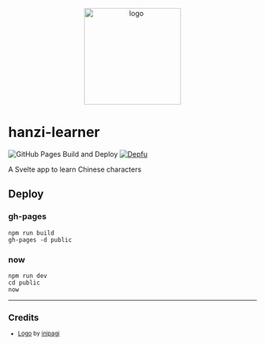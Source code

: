 <div align="center">
    <img src="https://cdn0.iconfinder.com/data/icons/education-flat-7/128/03_Brush-512.png" alt="logo" height="196">
</div>

# hanzi-learner

![GitHub Pages Build and Deploy](https://github.com/zehengl/hanzi-learner/workflows/GitHub%20Pages%20Build%20and%20Deploy/badge.svg?branch=master)
[![Depfu](https://badges.depfu.com/badges/ff841f27978cf5e289f0e238b91ad847/count.svg)](https://depfu.com/github/zehengl/hanzi-learner?project_id=23910)

A Svelte app to learn Chinese characters

## Deploy

### gh-pages

    npm run build
    gh-pages -d public

### now

    npm run dev
    cd public
    now

<hr>

<sup>

## Credits

- [Logo][1] by [inipagi][2]

</sup>

[1]: https://www.iconfinder.com/icons/2064478/brush_education_learn_student_study_icon
[2]: https://www.iconfinder.com/inipagi
